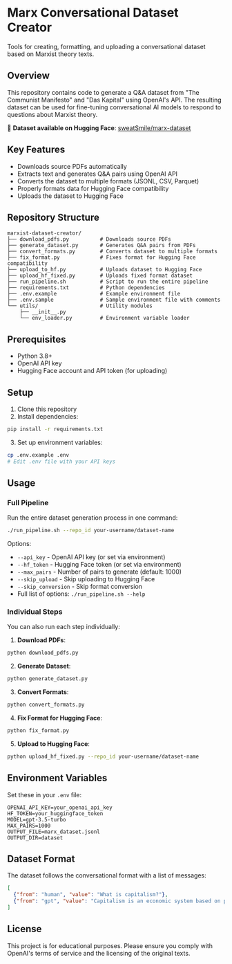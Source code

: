 # Marx Conversational Dataset Creator

Tools for creating, formatting, and uploading a conversational dataset based on Marxist theory texts.

## Overview

This repository contains code to generate a Q&A dataset from "The Communist Manifesto" and "Das Kapital" using OpenAI's API. The resulting dataset can be used for fine-tuning conversational AI models to respond to questions about Marxist theory.

🔗 **Dataset available on Hugging Face**: [sweatSmile/marx-dataset](https://huggingface.co/datasets/sweatSmile/marx-dataset)

## Key Features

- Downloads source PDFs automatically
- Extracts text and generates Q&A pairs using OpenAI API
- Converts the dataset to multiple formats (JSONL, CSV, Parquet)
- Properly formats data for Hugging Face compatibility
- Uploads the dataset to Hugging Face

## Repository Structure

```
marxist-dataset-creator/
├── download_pdfs.py          # Downloads source PDFs
├── generate_dataset.py       # Generates Q&A pairs from PDFs
├── convert_formats.py        # Converts dataset to multiple formats
├── fix_format.py             # Fixes format for Hugging Face compatibility
├── upload_to_hf.py           # Uploads dataset to Hugging Face
├── upload_hf_fixed.py        # Uploads fixed format dataset
├── run_pipeline.sh           # Script to run the entire pipeline
├── requirements.txt          # Python dependencies
├── .env.example              # Example environment file
├── .env.sample               # Sample environment file with comments
└── utils/                    # Utility modules
    ├── __init__.py
    └── env_loader.py         # Environment variable loader
```

## Prerequisites

- Python 3.8+
- OpenAI API key
- Hugging Face account and API token (for uploading)

## Setup

1. Clone this repository
2. Install dependencies:

```bash
pip install -r requirements.txt
```

3. Set up environment variables:

```bash
cp .env.example .env
# Edit .env file with your API keys
```

## Usage

### Full Pipeline

Run the entire dataset generation process in one command:

```bash
./run_pipeline.sh --repo_id your-username/dataset-name
```

Options:
- `--api_key` - OpenAI API key (or set via environment)
- `--hf_token` - Hugging Face token (or set via environment)
- `--max_pairs` - Number of pairs to generate (default: 1000)
- `--skip_upload` - Skip uploading to Hugging Face
- `--skip_conversion` - Skip format conversion
- Full list of options: `./run_pipeline.sh --help`

### Individual Steps

You can also run each step individually:

1. **Download PDFs**:
```bash
python download_pdfs.py
```

2. **Generate Dataset**:
```bash
python generate_dataset.py
```

3. **Convert Formats**:
```bash
python convert_formats.py
```

4. **Fix Format for Hugging Face**:
```bash
python fix_format.py
```

5. **Upload to Hugging Face**:
```bash
python upload_hf_fixed.py --repo_id your-username/dataset-name
```

## Environment Variables

Set these in your `.env` file:

```
OPENAI_API_KEY=your_openai_api_key
HF_TOKEN=your_huggingface_token
MODEL=gpt-3.5-turbo
MAX_PAIRS=1000
OUTPUT_FILE=marx_dataset.jsonl
OUTPUT_DIR=dataset
```

## Dataset Format

The dataset follows the conversational format with a list of messages:

```json
[
  {"from": "human", "value": "What is capitalism?"},
  {"from": "gpt", "value": "Capitalism is an economic system based on private ownership and profit-driven production."}
]
```

## License

This project is for educational purposes. Please ensure you comply with OpenAI's terms of service and the licensing of the original texts. 